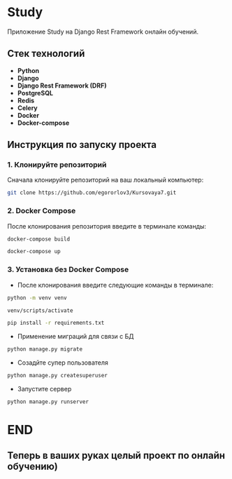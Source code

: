 # Study

Приложение Study на Django Rest Framework онлайн обучений.

## Стек технологий

- **Python**
- **Django**
- **Django Rest Framework (DRF)**
- **PostgreSQL**
- **Redis**
- **Celery**
- **Docker**
- **Docker-compose**

## Инструкция по запуску проекта

### 1. Клонируйте репозиторий

Сначала клонируйте репозиторий на ваш локальный компьютер:

```bash
git clone https://github.com/egororlov3/Kursovaya7.git
```

### 2. Docker Compose

После клонирования репозитория введите в терминале команды:
```bash
docker-compose build

docker-compose up 
```

### 3. Установка без Docker Compose 

- После клонирования введите следующие команды в терминале:
```bash
python -m venv venv

venv/scripts/activate

pip install -r requirements.txt
```

- Применение миграций для связи с БД
```bash
python manage.py migrate
```

- Созадйте супер пользователя
```bash
python manage.py createsuperuser 
```

- Запустите сервер
```bash
python manage.py runserver 
```
# END

## Теперь в ваших руках целый проект по онлайн обучению) 
